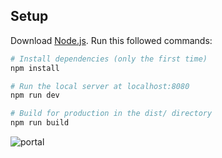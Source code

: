 ## Setup
Download [Node.js](https://nodejs.org/en/download/).
Run this followed commands:

``` bash
# Install dependencies (only the first time)
npm install

# Run the local server at localhost:8080
npm run dev

# Build for production in the dist/ directory
npm run build
```
![portal](https://github.com/qbaok62/threejs-portal/assets/98417594/e10e48b5-a1a0-435e-bc2b-074e1afd748e)
